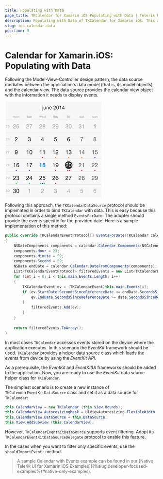 ```yaml
---
title: Populating with Data
page_title: TKCalendar for Xamarin iOS Populating with Data | Telerik UI for Xamarin.iOS Documentation
description: Populating with Data of TKCalendar for Xamarin iOS. This article explains what are the step to populate a TKCalendar with data/events
slug: ios-calendar-data
position: 3
---
```


# Calendar for Xamarin.iOS: Populating with Data

Following the Model-View-Controller design pattern, the data source mediates between the application's data model (that is, its model objects) and the calendar view. The data source provides the calendar view object with the information it needs to display events.

 <img src="../images/calendar-populating-with-data001.png" />

Following this approach, the <code>TKCalendarDataSource</code> protocol should be implemnted in order to bind <code>TKCalendar</code> with data. This is easy because this protocol contains a single method <code>EventsForDate</code>. The adopter should provide the events specific for the provided date. Here is a sample implementation of this method:

```C#
public override TKCalendarEventProtocol[] EventsForDate(TKCalendar calendar, NSDate date)
{
    NSDateComponents components = calendar.Calendar.Components(NSCalendarUnit.Year | NSCalendarUnit.Month | NSCalendarUnit.Day, date);
    components.Hour = 23;
    components.Minute = 59;
    components.Second = 59;
    NSDate endDate = calendar.Calendar.DateFromComponents(components);
    List<TKCalendarEventProtocol> filteredEvents = new List<TKCalendarEventProtocol>();
    for (int i = 0; i < this.main.Events.Length; i++)
    {
        TKCalendarEvent ev = (TKCalendarEvent)this.main.Events[i];
        if (ev.StartDate.SecondsSinceReferenceDate <= endDate.SecondsSinceReferenceDate &&
            ev.EndDate.SecondsSinceReferenceDate >= date.SecondsSinceReferenceDate)
        {
            filteredEvents.Add(ev);
        }
    }

    return filteredEvents.ToArray();
}
```

In most cases <code>TKCalendar</code> accesses events stored on the device where the application executes. In this scenario the *EventKit* framework should be used. <code>TKCalendar</code> provides a helper data source class which loads the events from device by using the *EventKit API*.

As a prerequisite, the *EventKit* and *EventKitUI* frameworks should be added to the application. Now, you are ready to use the *EventKit* data source helper class for <code>TKCalendar</code>.

The simplest scenario is to create a new instance of <code>TKCalendarEventKitDataSource</code> class and set it as a data source for <code>TKCalendar</code>:

<snippet id='populating-with-data-kitdatasource'/>

<snippet id='populating-with-data-kitdatasource-swift'/>

```C#
this.CalendarView = new TKCalendar (this.View.Bounds);
this.CalendarView.AutoresizingMask = UIViewAutoresizing.FlexibleWidth | UIViewAutoresizing.FlexibleHeight;
this.CalendarView.DataSource = this.DataSource;
this.View.AddSubview (this.CalendarView);
```

However, <code>TKCalendarEventKitDataSource</code> supports event filtering. Adopt its <code>TKCalendarEventKitDataSourceDelegate</code> protocol to enable this feature.

In the cases when you want to filter only specific events, use the <code>shouldImportEvent:</code> method.

> A sample Calendar with Events example can be found in our [Native Telerik UI for Xamarin.iOS Examples]({%slug developer-focused-examples%}#native-only-examples).